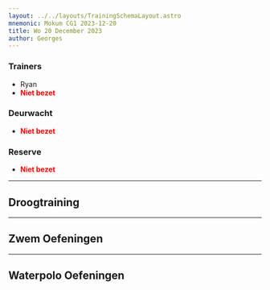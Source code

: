 ```yaml
---
layout: ../../layouts/TrainingSchemaLayout.astro
mnemonic: Mokum CG1 2023-12-20
title: Wo 20 December 2023
author: Georges
---
```

### Trainers
- Ryan
- <span style="color:red">**Niet bezet**</span>
### Deurwacht
- <span style="color:red">**Niet bezet**</span>
### Reserve
- <span style="color:red">**Niet bezet**</span>
------

## Droogtraining

------

## Zwem Oefeningen

------

## Waterpolo Oefeningen
